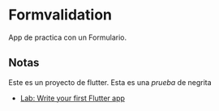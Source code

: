 # Formvalidation

App de practica con un Formulario.

## Notas

Este es un proyecto de flutter.
Esta es una _prueba_ de negrita

- [Lab: Write your first Flutter app](https://flutter.dev/docs/get-started/codelab)
